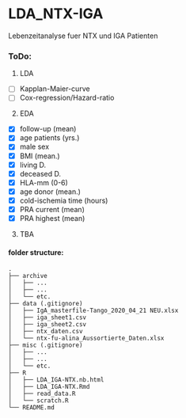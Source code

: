 # LDA_NTX-IGA
Lebenzeitanalyse fuer NTX und IGA Patienten

### ToDo:
1. LDA
  - [ ] Kapplan-Maier-curve
  - [ ] Cox-regression/Hazard-ratio
2. EDA
  - [x] follow-up (mean)
  - [x] age patients (yrs.)
  - [x] male sex
  - [x] BMI (mean.)
  - [x] living D.
  - [x] deceased D.
  - [x] HLA-mm (0-6)
  - [x] age donor (mean.)
  - [x] cold-ischemia time (hours)
  - [x] PRA current (mean)
  - [x] PRA highest (mean)
3. TBA

#### folder structure:

```
.
├── archive
│   ├── ...
│   ├── ...
│   └── etc.
├── data (.gitignore)
│   ├── IgA_masterfile-Tango_2020_04_21 NEU.xlsx
│   ├── iga_sheet1.csv
│   ├── iga_sheet2.csv
│   ├── ntx_daten.csv
│   └── ntx-fu-alina_Aussortierte_Daten.xlsx
├── misc (.gitignore)
│   ├── ...
│   ├── ...
│   └── etc.
├── R
│   ├── LDA_IGA-NTX.nb.html
│   ├── LDA_IGA-NTX.Rmd
│   ├── read_data.R
│   └── scratch.R
└── README.md

```
